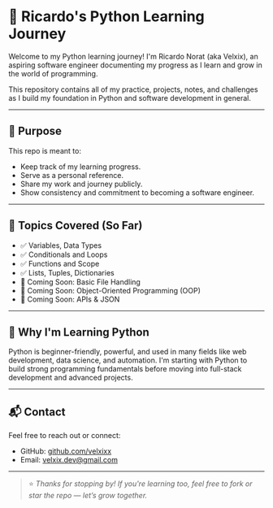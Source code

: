 # 🐍 Ricardo's Python Learning Journey

Welcome to my Python learning journey! I'm Ricardo Norat (aka Velxix), an aspiring software engineer documenting my progress as I learn and grow in the world of programming.

This repository contains all of my practice, projects, notes, and challenges as I build my foundation in Python and software development in general.

---

## 📌 Purpose

This repo is meant to:

- Keep track of my learning progress.
- Serve as a personal reference.
- Share my work and journey publicly.
- Show consistency and commitment to becoming a software engineer.

---

## 🚀 Topics Covered (So Far)

- ✅ Variables, Data Types
- ✅ Conditionals and Loops
- ✅ Functions and Scope
- ✅ Lists, Tuples, Dictionaries
- 🧠 Coming Soon: Basic File Handling
- 🧠 Coming Soon: Object-Oriented Programming (OOP)
- 🧠 Coming Soon: APIs & JSON

---

## 🧠 Why I'm Learning Python

Python is beginner-friendly, powerful, and used in many fields like web development, data science, and automation. I'm starting with Python to build strong programming fundamentals before moving into full-stack development and advanced projects.

---

## 📬 Contact

Feel free to reach out or connect:

- GitHub: [github.com/velxixx](https://github.com/velxixx)
- Email: velxix.dev@gmail.com

---

> ⭐ *Thanks for stopping by! If you're learning too, feel free to fork or star the repo — let’s grow together.*
